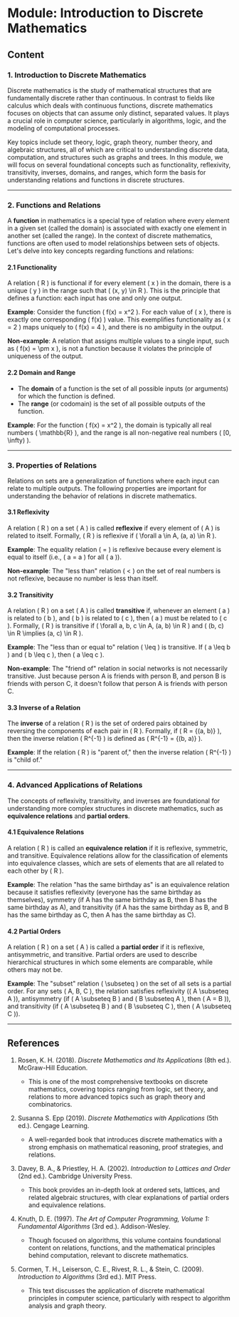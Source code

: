 # Module: Introduction to Discrete Mathematics

## Content

### 1. **Introduction to Discrete Mathematics**

Discrete mathematics is the study of mathematical structures that are fundamentally discrete rather than continuous. In contrast to fields like calculus which deals with continuous functions, discrete mathematics focuses on objects that can assume only distinct, separated values. It plays a crucial role in computer science, particularly in algorithms, logic, and the modeling of computational processes.

Key topics include set theory, logic, graph theory, number theory, and algebraic structures, all of which are critical to understanding discrete data, computation, and structures such as graphs and trees. In this module, we will focus on several foundational concepts such as functionality, reflexivity, transitivity, inverses, domains, and ranges, which form the basis for understanding relations and functions in discrete structures.

---

### 2. **Functions and Relations**

A **function** in mathematics is a special type of relation where every element in a given set (called the domain) is associated with exactly one element in another set (called the range). In the context of discrete mathematics, functions are often used to model relationships between sets of objects. Let's delve into key concepts regarding functions and relations:

#### 2.1 **Functionality**

A relation \( R \) is functional if for every element \( x \) in the domain, there is a unique \( y \) in the range such that \( (x, y) \in R \). This is the principle that defines a function: each input has one and only one output.

**Example**: Consider the function \( f(x) = x^2 \). For each value of \( x \), there is exactly one corresponding \( f(x) \) value. This exemplifies functionality as \( x = 2 \) maps uniquely to \( f(x) = 4 \), and there is no ambiguity in the output.

**Non-example**: A relation that assigns multiple values to a single input, such as \( f(x) = \pm x \), is not a function because it violates the principle of uniqueness of the output.

#### 2.2 **Domain and Range**

- The **domain** of a function is the set of all possible inputs (or arguments) for which the function is defined.
- The **range** (or codomain) is the set of all possible outputs of the function.

**Example**: For the function \( f(x) = x^2 \), the domain is typically all real numbers \( \mathbb{R} \), and the range is all non-negative real numbers \( [0, \infty) \).

---

### 3. **Properties of Relations**

Relations on sets are a generalization of functions where each input can relate to multiple outputs. The following properties are important for understanding the behavior of relations in discrete mathematics.

#### 3.1 **Reflexivity**

A relation \( R \) on a set \( A \) is called **reflexive** if every element of \( A \) is related to itself. Formally, \( R \) is reflexive if \( \forall a \in A, (a, a) \in R \).

**Example**: The equality relation \( = \) is reflexive because every element is equal to itself (i.e., \( a = a \) for all \( a \)).

**Non-example**: The "less than" relation \( < \) on the set of real numbers is not reflexive, because no number is less than itself.

#### 3.2 **Transitivity**

A relation \( R \) on a set \( A \) is called **transitive** if, whenever an element \( a \) is related to \( b \), and \( b \) is related to \( c \), then \( a \) must be related to \( c \). Formally, \( R \) is transitive if \( \forall a, b, c \in A, (a, b) \in R \) and \( (b, c) \in R \implies (a, c) \in R \).

**Example**: The "less than or equal to" relation \( \leq \) is transitive. If \( a \leq b \) and \( b \leq c \), then \( a \leq c \).

**Non-example**: The "friend of" relation in social networks is not necessarily transitive. Just because person A is friends with person B, and person B is friends with person C, it doesn't follow that person A is friends with person C.

#### 3.3 **Inverse of a Relation**

The **inverse** of a relation \( R \) is the set of ordered pairs obtained by reversing the components of each pair in \( R \). Formally, if \( R = \{(a, b)\} \), then the inverse relation \( R^{-1} \) is defined as \( R^{-1} = \{(b, a)\} \).

**Example**: If the relation \( R \) is "parent of," then the inverse relation \( R^{-1} \) is "child of."

---

### 4. **Advanced Applications of Relations**

The concepts of reflexivity, transitivity, and inverses are foundational for understanding more complex structures in discrete mathematics, such as **equivalence relations** and **partial orders**.

#### 4.1 **Equivalence Relations**

A relation \( R \) is called an **equivalence relation** if it is reflexive, symmetric, and transitive. Equivalence relations allow for the classification of elements into equivalence classes, which are sets of elements that are all related to each other by \( R \).

**Example**: The relation "has the same birthday as" is an equivalence relation because it satisfies reflexivity (everyone has the same birthday as themselves), symmetry (if A has the same birthday as B, then B has the same birthday as A), and transitivity (if A has the same birthday as B, and B has the same birthday as C, then A has the same birthday as C).

#### 4.2 **Partial Orders**

A relation \( R \) on a set \( A \) is called a **partial order** if it is reflexive, antisymmetric, and transitive. Partial orders are used to describe hierarchical structures in which some elements are comparable, while others may not be.

**Example**: The "subset" relation \( \subseteq \) on the set of all sets is a partial order. For any sets \( A, B, C \), the relation satisfies reflexivity (\( A \subseteq A \)), antisymmetry (if \( A \subseteq B \) and \( B \subseteq A \), then \( A = B \)), and transitivity (if \( A \subseteq B \) and \( B \subseteq C \), then \( A \subseteq C \)).

---

## References

1. Rosen, K. H. (2018). _Discrete Mathematics and Its Applications_ (8th ed.). McGraw-Hill Education.

   - This is one of the most comprehensive textbooks on discrete mathematics, covering topics ranging from logic, set theory, and relations to more advanced topics such as graph theory and combinatorics.

2. Susanna S. Epp (2019). _Discrete Mathematics with Applications_ (5th ed.). Cengage Learning.

   - A well-regarded book that introduces discrete mathematics with a strong emphasis on mathematical reasoning, proof strategies, and relations.

3. Davey, B. A., & Priestley, H. A. (2002). _Introduction to Lattices and Order_ (2nd ed.). Cambridge University Press.

   - This book provides an in-depth look at ordered sets, lattices, and related algebraic structures, with clear explanations of partial orders and equivalence relations.

4. Knuth, D. E. (1997). _The Art of Computer Programming, Volume 1: Fundamental Algorithms_ (3rd ed.). Addison-Wesley.

   - Though focused on algorithms, this volume contains foundational content on relations, functions, and the mathematical principles behind computation, relevant to discrete mathematics.

5. Cormen, T. H., Leiserson, C. E., Rivest, R. L., & Stein, C. (2009). _Introduction to Algorithms_ (3rd ed.). MIT Press.
   - This text discusses the application of discrete mathematical principles in computer science, particularly with respect to algorithm analysis and graph theory.
